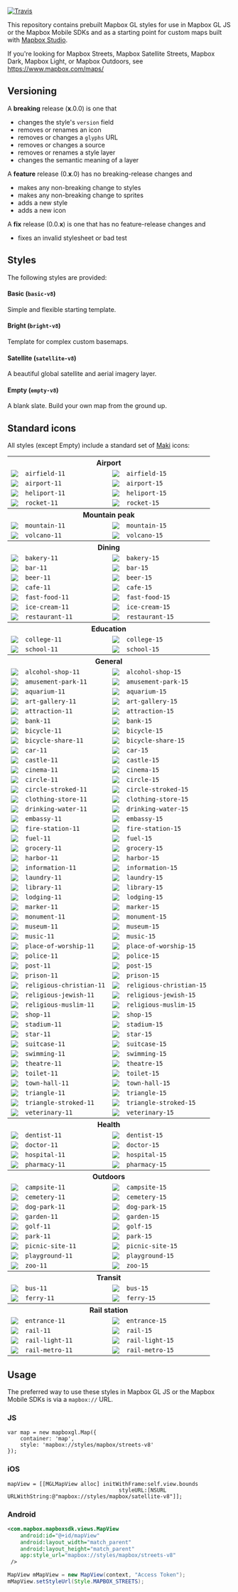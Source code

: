 [![Travis](https://travis-ci.com/mapbox/mapbox-gl-styles.svg?branch=mb-pages)](https://travis-ci.com/mapbox/mapbox-gl-styles/builds)

This repository contains prebuilt Mapbox GL styles for use in Mapbox GL JS or the Mapbox Mobile SDKs and as a starting point for custom maps built with [Mapbox Studio](https://www.mapbox.com/mapbox-studio/).

If you're looking for Mapbox Streets, Mapbox Satellite Streets, Mapbox Dark, Mapbox Light, or Mapbox Outdoors, see https://www.mapbox.com/maps/

## Versioning

A __breaking__ release (__x__.0.0) is one that

- changes  the style's `version` field
- removes or renames an icon
- removes or changes a `glyphs` URL
- removes or changes a source
- removes or renames a style layer
- changes the semantic meaning of a layer

A __feature__ release (0.__x__.0) has no breaking-release changes and

- makes any non-breaking change to styles
- makes any non-breaking change to sprites
- adds a new style
- adds a new icon

A __fix__ release (0.0.__x__) is one that has no feature-release changes and

- fixes an invalid stylesheet or bad test

## Styles

The following styles are provided:

#### Basic (`basic-v8`)

Simple and flexible starting template.

#### Bright (`bright-v8`)

Template for complex custom basemaps.

#### Satellite (`satellite-v8`)

A beautiful global satellite and aerial imagery layer.

#### Empty (`empty-v8`)

A blank slate. Build your own map from the ground up.

## Standard icons

All styles (except Empty) include a standard set of [Maki](https://github.com/mapbox/maki) icons:

<table>
<tr> <th colspan="4">Airport</th> </tr>
<tr> <td><img src="https://cdn.rawgit.com/mapbox/mapbox-gl-styles/master/sprites/bright-v9/_svg/airfield-11.svg"></td> <td><code>airfield-11</code></td> <td><img src="https://cdn.rawgit.com/mapbox/mapbox-gl-styles/master/sprites/bright-v9/_svg/airfield-15.svg"></td> <td><code>airfield-15</code></td> </tr>
<tr> <td><img src="https://cdn.rawgit.com/mapbox/mapbox-gl-styles/master/sprites/bright-v9/_svg/airport-11.svg"></td> <td><code>airport-11</code></td> <td><img src="https://cdn.rawgit.com/mapbox/mapbox-gl-styles/master/sprites/bright-v9/_svg/airport-15.svg"></td> <td><code>airport-15</code></td> </tr>
<tr> <td><img src="https://cdn.rawgit.com/mapbox/mapbox-gl-styles/master/sprites/bright-v9/_svg/heliport-11.svg"></td> <td><code>heliport-11</code></td> <td><img src="https://cdn.rawgit.com/mapbox/mapbox-gl-styles/master/sprites/bright-v9/_svg/heliport-15.svg"></td> <td><code>heliport-15</code></td> </tr>
<tr> <td><img src="https://cdn.rawgit.com/mapbox/mapbox-gl-styles/master/sprites/bright-v9/_svg/rocket-11.svg"></td> <td><code>rocket-11</code></td> <td><img src="https://cdn.rawgit.com/mapbox/mapbox-gl-styles/master/sprites/bright-v9/_svg/rocket-15.svg"></td> <td><code>rocket-15</code></td> </tr>
<tr> <th colspan="4">Mountain peak</th> </tr>
<tr> <td><img src="https://cdn.rawgit.com/mapbox/mapbox-gl-styles/master/sprites/bright-v9/_svg/mountain-11.svg"></td> <td><code>mountain-11</code></td> <td><img src="https://cdn.rawgit.com/mapbox/mapbox-gl-styles/master/sprites/bright-v9/_svg/mountain-15.svg"></td> <td><code>mountain-15</code></td> </tr>
<tr> <td><img src="https://cdn.rawgit.com/mapbox/mapbox-gl-styles/master/sprites/bright-v9/_svg/volcano-11.svg"></td> <td><code>volcano-11</code></td> <td><img src="https://cdn.rawgit.com/mapbox/mapbox-gl-styles/master/sprites/bright-v9/_svg/volcano-15.svg"></td> <td><code>volcano-15</code></td> </tr>
<tr> <th colspan="4">Dining</th> </tr>
<tr> <td><img src="https://cdn.rawgit.com/mapbox/mapbox-gl-styles/master/sprites/bright-v9/_svg/bakery-11.svg"></td> <td><code>bakery-11</code></td> <td><img src="https://cdn.rawgit.com/mapbox/mapbox-gl-styles/master/sprites/bright-v9/_svg/bakery-15.svg"></td> <td><code>bakery-15</code></td> </tr>
<tr> <td><img src="https://cdn.rawgit.com/mapbox/mapbox-gl-styles/master/sprites/bright-v9/_svg/bar-11.svg"></td> <td><code>bar-11</code></td> <td><img src="https://cdn.rawgit.com/mapbox/mapbox-gl-styles/master/sprites/bright-v9/_svg/bar-15.svg"></td> <td><code>bar-15</code></td> </tr>
<tr> <td><img src="https://cdn.rawgit.com/mapbox/mapbox-gl-styles/master/sprites/bright-v9/_svg/beer-11.svg"></td> <td><code>beer-11</code></td> <td><img src="https://cdn.rawgit.com/mapbox/mapbox-gl-styles/master/sprites/bright-v9/_svg/beer-15.svg"></td> <td><code>beer-15</code></td> </tr>
<tr> <td><img src="https://cdn.rawgit.com/mapbox/mapbox-gl-styles/master/sprites/bright-v9/_svg/cafe-11.svg"></td> <td><code>cafe-11</code></td> <td><img src="https://cdn.rawgit.com/mapbox/mapbox-gl-styles/master/sprites/bright-v9/_svg/cafe-15.svg"></td> <td><code>cafe-15</code></td> </tr>
<tr> <td><img src="https://cdn.rawgit.com/mapbox/mapbox-gl-styles/master/sprites/bright-v9/_svg/fast-food-11.svg"></td> <td><code>fast-food-11</code></td> <td><img src="https://cdn.rawgit.com/mapbox/mapbox-gl-styles/master/sprites/bright-v9/_svg/fast-food-15.svg"></td> <td><code>fast-food-15</code></td> </tr>
<tr> <td><img src="https://cdn.rawgit.com/mapbox/mapbox-gl-styles/master/sprites/bright-v9/_svg/ice-cream-11.svg"></td> <td><code>ice-cream-11</code></td> <td><img src="https://cdn.rawgit.com/mapbox/mapbox-gl-styles/master/sprites/bright-v9/_svg/ice-cream-15.svg"></td> <td><code>ice-cream-15</code></td> </tr>
<tr> <td><img src="https://cdn.rawgit.com/mapbox/mapbox-gl-styles/master/sprites/bright-v9/_svg/restaurant-11.svg"></td> <td><code>restaurant-11</code></td> <td><img src="https://cdn.rawgit.com/mapbox/mapbox-gl-styles/master/sprites/bright-v9/_svg/restaurant-15.svg"></td> <td><code>restaurant-15</code></td> </tr>
<tr> <th colspan="4">Education</th> </tr>
<tr> <td><img src="https://cdn.rawgit.com/mapbox/mapbox-gl-styles/master/sprites/bright-v9/_svg/college-11.svg"></td> <td><code>college-11</code></td> <td><img src="https://cdn.rawgit.com/mapbox/mapbox-gl-styles/master/sprites/bright-v9/_svg/college-15.svg"></td> <td><code>college-15</code></td> </tr>
<tr> <td><img src="https://cdn.rawgit.com/mapbox/mapbox-gl-styles/master/sprites/bright-v9/_svg/school-11.svg"></td> <td><code>school-11</code></td> <td><img src="https://cdn.rawgit.com/mapbox/mapbox-gl-styles/master/sprites/bright-v9/_svg/school-15.svg"></td> <td><code>school-15</code></td> </tr>
<tr> <th colspan="4">General</th> </tr>
<tr> <td><img src="https://cdn.rawgit.com/mapbox/mapbox-gl-styles/master/sprites/bright-v9/_svg/alcohol-shop-11.svg"></td> <td><code>alcohol-shop-11</code></td> <td><img src="https://cdn.rawgit.com/mapbox/mapbox-gl-styles/master/sprites/bright-v9/_svg/alcohol-shop-15.svg"></td> <td><code>alcohol-shop-15</code></td> </tr>
<tr> <td><img src="https://cdn.rawgit.com/mapbox/mapbox-gl-styles/master/sprites/bright-v9/_svg/amusement-park-11.svg"></td> <td><code>amusement-park-11</code></td> <td><img src="https://cdn.rawgit.com/mapbox/mapbox-gl-styles/master/sprites/bright-v9/_svg/amusement-park-15.svg"></td> <td><code>amusement-park-15</code></td> </tr>
<tr> <td><img src="https://cdn.rawgit.com/mapbox/mapbox-gl-styles/master/sprites/bright-v9/_svg/aquarium-11.svg"></td> <td><code>aquarium-11</code></td> <td><img src="https://cdn.rawgit.com/mapbox/mapbox-gl-styles/master/sprites/bright-v9/_svg/aquarium-15.svg"></td> <td><code>aquarium-15</code></td> </tr>
<tr> <td><img src="https://cdn.rawgit.com/mapbox/mapbox-gl-styles/master/sprites/bright-v9/_svg/art-gallery-11.svg"></td> <td><code>art-gallery-11</code></td> <td><img src="https://cdn.rawgit.com/mapbox/mapbox-gl-styles/master/sprites/bright-v9/_svg/art-gallery-15.svg"></td> <td><code>art-gallery-15</code></td> </tr>
<tr> <td><img src="https://cdn.rawgit.com/mapbox/mapbox-gl-styles/master/sprites/bright-v9/_svg/attraction-11.svg"></td> <td><code>attraction-11</code></td> <td><img src="https://cdn.rawgit.com/mapbox/mapbox-gl-styles/master/sprites/bright-v9/_svg/attraction-15.svg"></td> <td><code>attraction-15</code></td> </tr>
<tr> <td><img src="https://cdn.rawgit.com/mapbox/mapbox-gl-styles/master/sprites/bright-v9/_svg/bank-11.svg"></td> <td><code>bank-11</code></td> <td><img src="https://cdn.rawgit.com/mapbox/mapbox-gl-styles/master/sprites/bright-v9/_svg/bank-15.svg"></td> <td><code>bank-15</code></td> </tr>
<tr> <td><img src="https://cdn.rawgit.com/mapbox/mapbox-gl-styles/master/sprites/bright-v9/_svg/bicycle-11.svg"></td> <td><code>bicycle-11</code></td> <td><img src="https://cdn.rawgit.com/mapbox/mapbox-gl-styles/master/sprites/bright-v9/_svg/bicycle-15.svg"></td> <td><code>bicycle-15</code></td> </tr>
<tr> <td><img src="https://cdn.rawgit.com/mapbox/mapbox-gl-styles/master/sprites/bright-v9/_svg/bicycle-share-11.svg"></td> <td><code>bicycle-share-11</code></td> <td><img src="https://cdn.rawgit.com/mapbox/mapbox-gl-styles/master/sprites/bright-v9/_svg/bicycle-share-15.svg"></td> <td><code>bicycle-share-15</code></td> </tr>
<tr> <td><img src="https://cdn.rawgit.com/mapbox/mapbox-gl-styles/master/sprites/bright-v9/_svg/car-11.svg"></td> <td><code>car-11</code></td> <td><img src="https://cdn.rawgit.com/mapbox/mapbox-gl-styles/master/sprites/bright-v9/_svg/car-15.svg"></td> <td><code>car-15</code></td> </tr>
<tr> <td><img src="https://cdn.rawgit.com/mapbox/mapbox-gl-styles/master/sprites/bright-v9/_svg/castle-11.svg"></td> <td><code>castle-11</code></td> <td><img src="https://cdn.rawgit.com/mapbox/mapbox-gl-styles/master/sprites/bright-v9/_svg/castle-15.svg"></td> <td><code>castle-15</code></td> </tr>
<tr> <td><img src="https://cdn.rawgit.com/mapbox/mapbox-gl-styles/master/sprites/bright-v9/_svg/cinema-11.svg"></td> <td><code>cinema-11</code></td> <td><img src="https://cdn.rawgit.com/mapbox/mapbox-gl-styles/master/sprites/bright-v9/_svg/cinema-15.svg"></td> <td><code>cinema-15</code></td> </tr>
<tr> <td><img src="https://cdn.rawgit.com/mapbox/mapbox-gl-styles/master/sprites/bright-v9/_svg/circle-11.svg"></td> <td><code>circle-11</code></td> <td><img src="https://cdn.rawgit.com/mapbox/mapbox-gl-styles/master/sprites/bright-v9/_svg/circle-15.svg"></td> <td><code>circle-15</code></td> </tr>
<tr> <td><img src="https://cdn.rawgit.com/mapbox/mapbox-gl-styles/master/sprites/bright-v9/_svg/circle-stroked-11.svg"></td> <td><code>circle-stroked-11</code></td> <td><img src="https://cdn.rawgit.com/mapbox/mapbox-gl-styles/master/sprites/bright-v9/_svg/circle-stroked-15.svg"></td> <td><code>circle-stroked-15</code></td> </tr>
<tr> <td><img src="https://cdn.rawgit.com/mapbox/mapbox-gl-styles/master/sprites/bright-v9/_svg/clothing-store-11.svg"></td> <td><code>clothing-store-11</code></td> <td><img src="https://cdn.rawgit.com/mapbox/mapbox-gl-styles/master/sprites/bright-v9/_svg/clothing-store-15.svg"></td> <td><code>clothing-store-15</code></td> </tr>
<tr> <td><img src="https://cdn.rawgit.com/mapbox/mapbox-gl-styles/master/sprites/bright-v9/_svg/drinking-water-11.svg"></td> <td><code>drinking-water-11</code></td> <td><img src="https://cdn.rawgit.com/mapbox/mapbox-gl-styles/master/sprites/bright-v9/_svg/drinking-water-15.svg"></td> <td><code>drinking-water-15</code></td> </tr>
<tr> <td><img src="https://cdn.rawgit.com/mapbox/mapbox-gl-styles/master/sprites/bright-v9/_svg/embassy-11.svg"></td> <td><code>embassy-11</code></td> <td><img src="https://cdn.rawgit.com/mapbox/mapbox-gl-styles/master/sprites/bright-v9/_svg/embassy-15.svg"></td> <td><code>embassy-15</code></td> </tr>
<tr> <td><img src="https://cdn.rawgit.com/mapbox/mapbox-gl-styles/master/sprites/bright-v9/_svg/fire-station-11.svg"></td> <td><code>fire-station-11</code></td> <td><img src="https://cdn.rawgit.com/mapbox/mapbox-gl-styles/master/sprites/bright-v9/_svg/fire-station-15.svg"></td> <td><code>fire-station-15</code></td> </tr>
<tr> <td><img src="https://cdn.rawgit.com/mapbox/mapbox-gl-styles/master/sprites/bright-v9/_svg/fuel-11.svg"></td> <td><code>fuel-11</code></td> <td><img src="https://cdn.rawgit.com/mapbox/mapbox-gl-styles/master/sprites/bright-v9/_svg/fuel-15.svg"></td> <td><code>fuel-15</code></td> </tr>
<tr> <td><img src="https://cdn.rawgit.com/mapbox/mapbox-gl-styles/master/sprites/bright-v9/_svg/grocery-11.svg"></td> <td><code>grocery-11</code></td> <td><img src="https://cdn.rawgit.com/mapbox/mapbox-gl-styles/master/sprites/bright-v9/_svg/grocery-15.svg"></td> <td><code>grocery-15</code></td> </tr>
<tr> <td><img src="https://cdn.rawgit.com/mapbox/mapbox-gl-styles/master/sprites/bright-v9/_svg/harbor-11.svg"></td> <td><code>harbor-11</code></td> <td><img src="https://cdn.rawgit.com/mapbox/mapbox-gl-styles/master/sprites/bright-v9/_svg/harbor-15.svg"></td> <td><code>harbor-15</code></td> </tr>
<tr> <td><img src="https://cdn.rawgit.com/mapbox/mapbox-gl-styles/master/sprites/bright-v9/_svg/information-11.svg"></td> <td><code>information-11</code></td> <td><img src="https://cdn.rawgit.com/mapbox/mapbox-gl-styles/master/sprites/bright-v9/_svg/information-15.svg"></td> <td><code>information-15</code></td> </tr>
<tr> <td><img src="https://cdn.rawgit.com/mapbox/mapbox-gl-styles/master/sprites/bright-v9/_svg/laundry-11.svg"></td> <td><code>laundry-11</code></td> <td><img src="https://cdn.rawgit.com/mapbox/mapbox-gl-styles/master/sprites/bright-v9/_svg/laundry-15.svg"></td> <td><code>laundry-15</code></td> </tr>
<tr> <td><img src="https://cdn.rawgit.com/mapbox/mapbox-gl-styles/master/sprites/bright-v9/_svg/library-11.svg"></td> <td><code>library-11</code></td> <td><img src="https://cdn.rawgit.com/mapbox/mapbox-gl-styles/master/sprites/bright-v9/_svg/library-15.svg"></td> <td><code>library-15</code></td> </tr>
<tr> <td><img src="https://cdn.rawgit.com/mapbox/mapbox-gl-styles/master/sprites/bright-v9/_svg/lodging-11.svg"></td> <td><code>lodging-11</code></td> <td><img src="https://cdn.rawgit.com/mapbox/mapbox-gl-styles/master/sprites/bright-v9/_svg/lodging-15.svg"></td> <td><code>lodging-15</code></td> </tr>
<tr> <td><img src="https://cdn.rawgit.com/mapbox/mapbox-gl-styles/master/sprites/bright-v9/_svg/marker-11.svg"></td> <td><code>marker-11</code></td> <td><img src="https://cdn.rawgit.com/mapbox/mapbox-gl-styles/master/sprites/bright-v9/_svg/marker-15.svg"></td> <td><code>marker-15</code></td> </tr>
<tr> <td><img src="https://cdn.rawgit.com/mapbox/mapbox-gl-styles/master/sprites/bright-v9/_svg/monument-11.svg"></td> <td><code>monument-11</code></td> <td><img src="https://cdn.rawgit.com/mapbox/mapbox-gl-styles/master/sprites/bright-v9/_svg/monument-15.svg"></td> <td><code>monument-15</code></td> </tr>
<tr> <td><img src="https://cdn.rawgit.com/mapbox/mapbox-gl-styles/master/sprites/bright-v9/_svg/museum-11.svg"></td> <td><code>museum-11</code></td> <td><img src="https://cdn.rawgit.com/mapbox/mapbox-gl-styles/master/sprites/bright-v9/_svg/museum-15.svg"></td> <td><code>museum-15</code></td> </tr>
<tr> <td><img src="https://cdn.rawgit.com/mapbox/mapbox-gl-styles/master/sprites/bright-v9/_svg/music-11.svg"></td> <td><code>music-11</code></td> <td><img src="https://cdn.rawgit.com/mapbox/mapbox-gl-styles/master/sprites/bright-v9/_svg/music-15.svg"></td> <td><code>music-15</code></td> </tr>
<tr> <td><img src="https://cdn.rawgit.com/mapbox/mapbox-gl-styles/master/sprites/bright-v9/_svg/place-of-worship-11.svg"></td> <td><code>place-of-worship-11</code></td> <td><img src="https://cdn.rawgit.com/mapbox/mapbox-gl-styles/master/sprites/bright-v9/_svg/place-of-worship-15.svg"></td> <td><code>place-of-worship-15</code></td> </tr>
<tr> <td><img src="https://cdn.rawgit.com/mapbox/mapbox-gl-styles/master/sprites/bright-v9/_svg/police-11.svg"></td> <td><code>police-11</code></td> <td><img src="https://cdn.rawgit.com/mapbox/mapbox-gl-styles/master/sprites/bright-v9/_svg/police-15.svg"></td> <td><code>police-15</code></td> </tr>
<tr> <td><img src="https://cdn.rawgit.com/mapbox/mapbox-gl-styles/master/sprites/bright-v9/_svg/post-11.svg"></td> <td><code>post-11</code></td> <td><img src="https://cdn.rawgit.com/mapbox/mapbox-gl-styles/master/sprites/bright-v9/_svg/post-15.svg"></td> <td><code>post-15</code></td> </tr>
<tr> <td><img src="https://cdn.rawgit.com/mapbox/mapbox-gl-styles/master/sprites/bright-v9/_svg/prison-11.svg"></td> <td><code>prison-11</code></td> <td><img src="https://cdn.rawgit.com/mapbox/mapbox-gl-styles/master/sprites/bright-v9/_svg/prison-15.svg"></td> <td><code>prison-15</code></td> </tr>
<tr> <td><img src="https://cdn.rawgit.com/mapbox/mapbox-gl-styles/master/sprites/bright-v9/_svg/religious-christian-11.svg"></td> <td><code>religious-christian-11</code></td> <td><img src="https://cdn.rawgit.com/mapbox/mapbox-gl-styles/master/sprites/bright-v9/_svg/religious-christian-15.svg"></td> <td><code>religious-christian-15</code></td> </tr>
<tr> <td><img src="https://cdn.rawgit.com/mapbox/mapbox-gl-styles/master/sprites/bright-v9/_svg/religious-jewish-11.svg"></td> <td><code>religious-jewish-11</code></td> <td><img src="https://cdn.rawgit.com/mapbox/mapbox-gl-styles/master/sprites/bright-v9/_svg/religious-jewish-15.svg"></td> <td><code>religious-jewish-15</code></td> </tr>
<tr> <td><img src="https://cdn.rawgit.com/mapbox/mapbox-gl-styles/master/sprites/bright-v9/_svg/religious-muslim-11.svg"></td> <td><code>religious-muslim-11</code></td> <td><img src="https://cdn.rawgit.com/mapbox/mapbox-gl-styles/master/sprites/bright-v9/_svg/religious-muslim-15.svg"></td> <td><code>religious-muslim-15</code></td> </tr>
<tr> <td><img src="https://cdn.rawgit.com/mapbox/mapbox-gl-styles/master/sprites/bright-v9/_svg/shop-11.svg"></td> <td><code>shop-11</code></td> <td><img src="https://cdn.rawgit.com/mapbox/mapbox-gl-styles/master/sprites/bright-v9/_svg/shop-15.svg"></td> <td><code>shop-15</code></td> </tr>
<tr> <td><img src="https://cdn.rawgit.com/mapbox/mapbox-gl-styles/master/sprites/bright-v9/_svg/stadium-11.svg"></td> <td><code>stadium-11</code></td> <td><img src="https://cdn.rawgit.com/mapbox/mapbox-gl-styles/master/sprites/bright-v9/_svg/stadium-15.svg"></td> <td><code>stadium-15</code></td> </tr>
<tr> <td><img src="https://cdn.rawgit.com/mapbox/mapbox-gl-styles/master/sprites/bright-v9/_svg/star-11.svg"></td> <td><code>star-11</code></td> <td><img src="https://cdn.rawgit.com/mapbox/mapbox-gl-styles/master/sprites/bright-v9/_svg/star-15.svg"></td> <td><code>star-15</code></td> </tr>
<tr> <td><img src="https://cdn.rawgit.com/mapbox/mapbox-gl-styles/master/sprites/bright-v9/_svg/suitcase-11.svg"></td> <td><code>suitcase-11</code></td> <td><img src="https://cdn.rawgit.com/mapbox/mapbox-gl-styles/master/sprites/bright-v9/_svg/suitcase-15.svg"></td> <td><code>suitcase-15</code></td> </tr>
<tr> <td><img src="https://cdn.rawgit.com/mapbox/mapbox-gl-styles/master/sprites/bright-v9/_svg/swimming-11.svg"></td> <td><code>swimming-11</code></td> <td><img src="https://cdn.rawgit.com/mapbox/mapbox-gl-styles/master/sprites/bright-v9/_svg/swimming-15.svg"></td> <td><code>swimming-15</code></td> </tr>
<tr> <td><img src="https://cdn.rawgit.com/mapbox/mapbox-gl-styles/master/sprites/bright-v9/_svg/theatre-11.svg"></td> <td><code>theatre-11</code></td> <td><img src="https://cdn.rawgit.com/mapbox/mapbox-gl-styles/master/sprites/bright-v9/_svg/theatre-15.svg"></td> <td><code>theatre-15</code></td> </tr>
<tr> <td><img src="https://cdn.rawgit.com/mapbox/mapbox-gl-styles/master/sprites/bright-v9/_svg/toilet-11.svg"></td> <td><code>toilet-11</code></td> <td><img src="https://cdn.rawgit.com/mapbox/mapbox-gl-styles/master/sprites/bright-v9/_svg/toilet-15.svg"></td> <td><code>toilet-15</code></td> </tr>
<tr> <td><img src="https://cdn.rawgit.com/mapbox/mapbox-gl-styles/master/sprites/bright-v9/_svg/town-hall-11.svg"></td> <td><code>town-hall-11</code></td> <td><img src="https://cdn.rawgit.com/mapbox/mapbox-gl-styles/master/sprites/bright-v9/_svg/town-hall-15.svg"></td> <td><code>town-hall-15</code></td> </tr>
<tr> <td><img src="https://cdn.rawgit.com/mapbox/mapbox-gl-styles/master/sprites/bright-v9/_svg/triangle-11.svg"></td> <td><code>triangle-11</code></td> <td><img src="https://cdn.rawgit.com/mapbox/mapbox-gl-styles/master/sprites/bright-v9/_svg/triangle-15.svg"></td> <td><code>triangle-15</code></td> </tr>
<tr> <td><img src="https://cdn.rawgit.com/mapbox/mapbox-gl-styles/master/sprites/bright-v9/_svg/triangle-stroked-11.svg"></td> <td><code>triangle-stroked-11</code></td> <td><img src="https://cdn.rawgit.com/mapbox/mapbox-gl-styles/master/sprites/bright-v9/_svg/triangle-stroked-15.svg"></td> <td><code>triangle-stroked-15</code></td> </tr>
<tr> <td><img src="https://cdn.rawgit.com/mapbox/mapbox-gl-styles/master/sprites/bright-v9/_svg/veterinary-11.svg"></td> <td><code>veterinary-11</code></td> <td><img src="https://cdn.rawgit.com/mapbox/mapbox-gl-styles/master/sprites/bright-v9/_svg/veterinary-15.svg"></td> <td><code>veterinary-15</code></td> </tr>
<tr> <th colspan="4">Health</th> </tr>
<tr> <td><img src="https://cdn.rawgit.com/mapbox/mapbox-gl-styles/master/sprites/bright-v9/_svg/dentist-11.svg"></td> <td><code>dentist-11</code></td> <td><img src="https://cdn.rawgit.com/mapbox/mapbox-gl-styles/master/sprites/bright-v9/_svg/dentist-15.svg"></td> <td><code>dentist-15</code></td> </tr>
<tr> <td><img src="https://cdn.rawgit.com/mapbox/mapbox-gl-styles/master/sprites/bright-v9/_svg/doctor-11.svg"></td> <td><code>doctor-11</code></td> <td><img src="https://cdn.rawgit.com/mapbox/mapbox-gl-styles/master/sprites/bright-v9/_svg/doctor-15.svg"></td> <td><code>doctor-15</code></td> </tr>
<tr> <td><img src="https://cdn.rawgit.com/mapbox/mapbox-gl-styles/master/sprites/bright-v9/_svg/hospital-11.svg"></td> <td><code>hospital-11</code></td> <td><img src="https://cdn.rawgit.com/mapbox/mapbox-gl-styles/master/sprites/bright-v9/_svg/hospital-15.svg"></td> <td><code>hospital-15</code></td> </tr>
<tr> <td><img src="https://cdn.rawgit.com/mapbox/mapbox-gl-styles/master/sprites/bright-v9/_svg/pharmacy-11.svg"></td> <td><code>pharmacy-11</code></td> <td><img src="https://cdn.rawgit.com/mapbox/mapbox-gl-styles/master/sprites/bright-v9/_svg/pharmacy-15.svg"></td> <td><code>pharmacy-15</code></td> </tr>
<tr> <th colspan="4">Outdoors</th> </tr>
<tr> <td><img src="https://cdn.rawgit.com/mapbox/mapbox-gl-styles/master/sprites/bright-v9/_svg/campsite-11.svg"></td> <td><code>campsite-11</code></td> <td><img src="https://cdn.rawgit.com/mapbox/mapbox-gl-styles/master/sprites/bright-v9/_svg/campsite-15.svg"></td> <td><code>campsite-15</code></td> </tr>
<tr> <td><img src="https://cdn.rawgit.com/mapbox/mapbox-gl-styles/master/sprites/bright-v9/_svg/cemetery-11.svg"></td> <td><code>cemetery-11</code></td> <td><img src="https://cdn.rawgit.com/mapbox/mapbox-gl-styles/master/sprites/bright-v9/_svg/cemetery-15.svg"></td> <td><code>cemetery-15</code></td> </tr>
<tr> <td><img src="https://cdn.rawgit.com/mapbox/mapbox-gl-styles/master/sprites/bright-v9/_svg/dog-park-11.svg"></td> <td><code>dog-park-11</code></td> <td><img src="https://cdn.rawgit.com/mapbox/mapbox-gl-styles/master/sprites/bright-v9/_svg/dog-park-15.svg"></td> <td><code>dog-park-15</code></td> </tr>
<tr> <td><img src="https://cdn.rawgit.com/mapbox/mapbox-gl-styles/master/sprites/bright-v9/_svg/garden-11.svg"></td> <td><code>garden-11</code></td> <td><img src="https://cdn.rawgit.com/mapbox/mapbox-gl-styles/master/sprites/bright-v9/_svg/garden-15.svg"></td> <td><code>garden-15</code></td> </tr>
<tr> <td><img src="https://cdn.rawgit.com/mapbox/mapbox-gl-styles/master/sprites/bright-v9/_svg/golf-11.svg"></td> <td><code>golf-11</code></td> <td><img src="https://cdn.rawgit.com/mapbox/mapbox-gl-styles/master/sprites/bright-v9/_svg/golf-15.svg"></td> <td><code>golf-15</code></td> </tr>
<tr> <td><img src="https://cdn.rawgit.com/mapbox/mapbox-gl-styles/master/sprites/bright-v9/_svg/park-11.svg"></td> <td><code>park-11</code></td> <td><img src="https://cdn.rawgit.com/mapbox/mapbox-gl-styles/master/sprites/bright-v9/_svg/park-15.svg"></td> <td><code>park-15</code></td> </tr>
<tr> <td><img src="https://cdn.rawgit.com/mapbox/mapbox-gl-styles/master/sprites/bright-v9/_svg/picnic-site-11.svg"></td> <td><code>picnic-site-11</code></td> <td><img src="https://cdn.rawgit.com/mapbox/mapbox-gl-styles/master/sprites/bright-v9/_svg/picnic-site-15.svg"></td> <td><code>picnic-site-15</code></td> </tr>
<tr> <td><img src="https://cdn.rawgit.com/mapbox/mapbox-gl-styles/master/sprites/bright-v9/_svg/playground-11.svg"></td> <td><code>playground-11</code></td> <td><img src="https://cdn.rawgit.com/mapbox/mapbox-gl-styles/master/sprites/bright-v9/_svg/playground-15.svg"></td> <td><code>playground-15</code></td> </tr>
<tr> <td><img src="https://cdn.rawgit.com/mapbox/mapbox-gl-styles/master/sprites/bright-v9/_svg/zoo-11.svg"></td> <td><code>zoo-11</code></td> <td><img src="https://cdn.rawgit.com/mapbox/mapbox-gl-styles/master/sprites/bright-v9/_svg/zoo-15.svg"></td> <td><code>zoo-15</code></td> </tr>
<tr> <th colspan="4">Transit</th> </tr>
<tr> <td><img src="https://cdn.rawgit.com/mapbox/mapbox-gl-styles/master/sprites/bright-v9/_svg/bus-11.svg"></td> <td><code>bus-11</code></td> <td><img src="https://cdn.rawgit.com/mapbox/mapbox-gl-styles/master/sprites/bright-v9/_svg/bus-15.svg"></td> <td><code>bus-15</code></td> </tr>
<tr> <td><img src="https://cdn.rawgit.com/mapbox/mapbox-gl-styles/master/sprites/bright-v9/_svg/ferry-11.svg"></td> <td><code>ferry-11</code></td> <td><img src="https://cdn.rawgit.com/mapbox/mapbox-gl-styles/master/sprites/bright-v9/_svg/ferry-15.svg"></td> <td><code>ferry-15</code></td> </tr>
<tr> <th colspan="4">Rail station</th> </tr>
<tr> <td><img src="https://cdn.rawgit.com/mapbox/mapbox-gl-styles/master/sprites/bright-v9/_svg/entrance-11.svg"></td> <td><code>entrance-11</code></td> <td><img src="https://cdn.rawgit.com/mapbox/mapbox-gl-styles/master/sprites/bright-v9/_svg/entrance-15.svg"></td> <td><code>entrance-15</code></td> </tr>
<tr> <td><img src="https://cdn.rawgit.com/mapbox/mapbox-gl-styles/master/sprites/bright-v9/_svg/rail-11.svg"></td> <td><code>rail-11</code></td> <td><img src="https://cdn.rawgit.com/mapbox/mapbox-gl-styles/master/sprites/bright-v9/_svg/rail-15.svg"></td> <td><code>rail-15</code></td> </tr>
<tr> <td><img src="https://cdn.rawgit.com/mapbox/mapbox-gl-styles/master/sprites/bright-v9/_svg/rail-light-11.svg"></td> <td><code>rail-light-11</code></td> <td><img src="https://cdn.rawgit.com/mapbox/mapbox-gl-styles/master/sprites/bright-v9/_svg/rail-light-15.svg"></td> <td><code>rail-light-15</code></td> </tr>
<tr> <td><img src="https://cdn.rawgit.com/mapbox/mapbox-gl-styles/master/sprites/bright-v9/_svg/rail-metro-11.svg"></td> <td><code>rail-metro-11</code></td> <td><img src="https://cdn.rawgit.com/mapbox/mapbox-gl-styles/master/sprites/bright-v9/_svg/rail-metro-15.svg"></td> <td><code>rail-metro-15</code></td> </tr>
</table>

## Usage

The preferred way to use these styles in Mapbox GL JS or the Mapbox Mobile SDKs is via a `mapbox://` URL.

### JS

```
var map = new mapboxgl.Map({
    container: 'map',
    style: 'mapbox://styles/mapbox/streets-v8'
});

```

### iOS

```
mapView = [[MGLMapView alloc] initWithFrame:self.view.bounds
                                   styleURL:[NSURL URLWithString:@"mapbox://styles/mapbox/satellite-v8"]];
```

### Android

```xml
<com.mapbox.mapboxsdk.views.MapView
    android:id="@+id/mapView"
    android:layout_width="match_parent"
    android:layout_height="match_parent"
    app:style_url="mapbox://styles/mapbox/streets-v8"
 />
```

```java
MapView mMapView = new MapView(context, "Access Token");
mMapView.setStyleUrl(Style.MAPBOX_STREETS);
```

